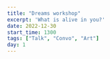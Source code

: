 ```yaml
---
title: "Dreams workshop"
excerpt: 'What is alive in you?'
date: 2022-12-30
start_time: 1300
tags: ["Talk", "Convo", "Art"]
day: 1
---
```

